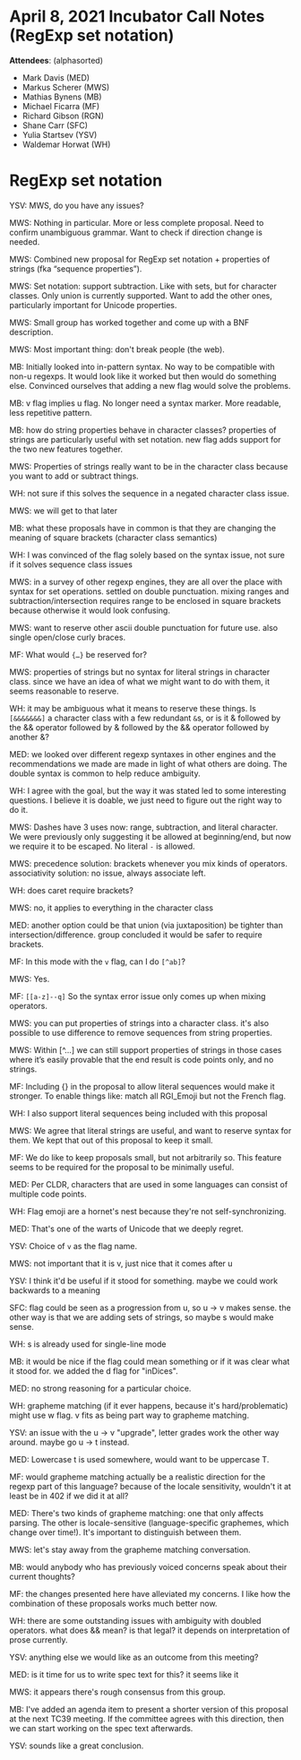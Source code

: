 # April 8, 2021 Incubator Call Notes (RegExp set notation)

**Attendees**: (alphasorted)
- Mark Davis (MED)
- Markus Scherer (MWS)
- Mathias Bynens (MB)
- Michael Ficarra (MF)
- Richard Gibson (RGN)
- Shane Carr (SFC)
- Yulia Startsev (YSV)
- Waldemar Horwat (WH)

# RegExp set notation

YSV: MWS, do you have any issues?

MWS: Nothing in particular. More or less complete proposal. Need to confirm unambiguous grammar. Want to check if direction change is needed.

MWS: Combined new proposal for RegExp set notation + properties of strings (fka “sequence properties”).

MWS: Set notation: support subtraction. Like with sets, but for character classes. Only union is currently supported. Want to add the other ones, particularly important for Unicode properties.

MWS: Small group has worked together and come up with a BNF description.

MWS: Most important thing: don't break people (the web).

MB: Initially looked into in-pattern syntax. No way to be compatible with non-u regexps. It would look like it worked but then would do something else. Convinced ourselves that adding a new flag would solve the problems.

MB: v flag implies u flag. No longer need a syntax marker. More readable, less repetitive pattern.

MB: how do string properties behave in character classes? properties of strings are particularly useful with set notation. new flag adds support for the two new features together.

MWS: Properties of strings really want to be in the character class because you want to add or subtract things.

WH: not sure if this solves the sequence in a negated character class issue.

MWS: we will get to that later

MB: what these proposals have in common is that they are changing the meaning of square brackets (character class semantics)

WH: I was convinced of the flag solely based on the syntax issue, not sure if it solves sequence class issues

MWS: in a survey of other regexp engines, they are all over the place with syntax for set operations. settled on double punctuation. mixing ranges and subtraction/intersection requires range to be enclosed in square brackets because otherwise it would look confusing.

MWS: want to reserve other ascii double punctuation for future use. also single open/close curly braces.

MF: What would `{…}` be reserved for?

MWS: properties of strings but no syntax for literal strings in character class. since we have an idea of what we might want to do with them, it seems reasonable to reserve.

WH: it may be ambiguous what it means to reserve these things. Is `[&&&&&&&]` a character class with a few redundant `&`s, or is it & followed by the && operator followed by & followed by the && operator followed by another &?

MED: we looked over different regexp syntaxes in other engines and the recommendations we made are made in light of what others are doing. The double syntax is common to help reduce ambiguity.

WH: I agree with the goal, but the way it was stated led to some interesting questions. I believe it is doable, we just need to figure out the right way to do it.

MWS: Dashes have 3 uses now: range, subtraction, and literal character. We were previously only suggesting it be allowed at beginning/end, but now we require it to be escaped. No literal `-` is allowed.

MWS: precedence solution: brackets whenever you mix kinds of operators. associativity solution: no issue, always associate left.

WH: does caret require brackets?

MWS: no, it applies to everything in the character class

MED: another option could be that union (via juxtaposition) be tighter than intersection/difference. group concluded it would be safer to require brackets.

MF: In this mode with the `v` flag, can I do `[^ab]`?

MWS: Yes.

MF: `[[a-z]--q]` So the syntax error issue only comes up when mixing operators.

MWS: you can put properties of strings into a character class. it's also possible to use difference to remove sequences from string properties.

MWS: Within [^…] we can still support properties of strings in those cases where it’s easily provable that the end result is code points only, and no strings.

MF: Including {} in the proposal to allow literal sequences would make it stronger. To enable things like: match all RGI_Emoji but not the French flag.

WH: I also support literal sequences being included with this proposal

MWS: We agree that literal strings are useful, and want to reserve syntax for them. We kept that out of this proposal to keep it small.

MF: We do like to keep proposals small, but not arbitrarily so. This feature seems to be required for the proposal to be minimally useful.

MED: Per CLDR, characters that are used in some languages can consist of multiple code points.

WH: Flag emoji are a hornet's nest because they're not self-synchronizing.

MED: That's one of the warts of Unicode that we deeply regret.

YSV: Choice of `v` as the flag name.

MWS: not important that it is v, just nice that it comes after u

YSV: I think it'd be useful if it stood for something. maybe we could work backwards to a meaning

SFC: flag could be seen as a progression from u, so u -> v makes sense. the other way is that we are adding sets of strings, so maybe s would make sense.

WH: s is already used for single-line mode

MB: it would be nice if the flag could mean something or if it was clear what it stood for. we added the d flag for "inDices".

MED: no strong reasoning for a particular choice.

WH: grapheme matching (if it ever happens, because it's hard/problematic) might use w flag. v fits as being part way to grapheme matching.

YSV: an issue with the u -> v "upgrade", letter grades work the other way around. maybe go u -> t instead.

MED: Lowercase t is used somewhere, would want to be uppercase T.

MF: would grapheme matching actually be a realistic direction for the regexp part of this language? because of the locale sensitivity, wouldn't it at least be in 402 if we did it at all?

MED: There's two kinds of grapheme matching: one that only affects parsing. The other is locale-sensitive (language-specific graphemes, which change over time!). It's important to distinguish between them.

MWS: let's stay away from the grapheme matching conversation.

MB: would anybody who has previously voiced concerns speak about their current thoughts?

MF: the changes presented here have alleviated my concerns. I like how the combination of these proposals works much better now.

WH: there are some outstanding issues with ambiguity with doubled operators. what does \&& mean? is that legal? it depends on interpretation of prose currently.

YSV: anything else we would like as an outcome from this meeting?

MED: is it time for us to write spec text for this? it seems like it

MWS: it appears there's rough consensus from this group.

MB: I've added an agenda item to present a shorter version of this proposal at the next TC39 meeting. If the committee agrees with this direction, then we can start working on the spec text afterwards.

YSV: sounds like a great conclusion.
